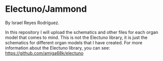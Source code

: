 # Electuno/Jammond
By Israel Reyes Rodríguez.

In this repository I will upload the schematics and other files for each organ model that comes to mind.
This is not the Electuno library, it is just the schematics for different organ models that I have created.
For more information about the Electuno library, you can see: https://github.com/amiga68k/electuno
